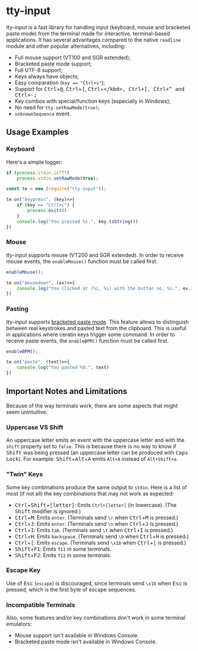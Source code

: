 # tty-input #

_tty-input_ is a fast library for handling input (keyboard, mouse and bracketed paste mode) from the terminal made for interactive, terminal-based applications. It has several advantages compared to the native `readline` module and other popular alternatives, including:

- Full mouse support (VT100 and SGR extended);
- Bracketed paste mode support;
- Full UTF-8 support;
- Keys always have objects;
- Easy comparation (`key == "Ctrl+s"`);
- Support for <kbd>Ctrl</kbd>+<kbd>@</kbd>, <kbd>Ctrl</kbd>+<kbd>[</kbd>, <kbd>Ctrl</kbd>+<kbd>\</kbd>, <kbd>Ctrl</kbd>+<kbd>]</kbd>, <kbd>Ctrl</kbd>+<kbd>^</kbd> and <kbd>Ctrl</kbd>+<kbd>-</kbd>;
- Key combos with special/function keys (especially in Windows);
- No need for `tty.setRawMode(true)`;
- `unknownSequence` event.

## Usage Examples
### Keyboard

Here's a simple logger:

```js
if (process.stdin.isTTY)
	process.stdin.setRawMode(true);

const te = new (require("tty-input"));

te.on("keypress", (key)=>{
	if (key == "Ctrl+c") {
		process.exit(0)
	}
	console.log("You pressed %s.", key.toString())
})
```

### Mouse

_tty-input_ supports mouse (VT200 and SGR extended). In order to receive mouse events, the `enableMouse()` function must be called first.

```js
enableMouse();

te.on("mousedown", (ev)=>{
	console.log("You clicked at (%i, %i) with the button no. %i.", ev.x, ev.y, ev.button)
})
```

### Pasting

_tty-input_ supports [bracketed paste mode](https://cirw.in/blog/bracketed-paste). This feature allows to distinguish between real keystrokes and pasted text from the clipboard. This is useful in applications where ceratin keys trigger some command. In order to receive paste events, the `enableBPM()` function must be called first.

```js
enableBPM();

te.on("paste", (text)=>{
	console.log("You pasted %O.", text)
})
```

## Important Notes and Limitations

Because of the way terminals work, there are some aspects that might seem unintuitive.

### Uppercase VS Shift

An uppercase letter emits an event with the uppercase letter and with the `shift` property set to `false`. This is because there is no way to know if <kbd>Shift</kbd> was being pressed (an uppercase letter can be produced with <kbd>Caps Lock</kbd>). For example: <kbd>Shift</kbd>+<kbd>Alt</kbd>+<kbd>A</kbd> emits `Alt+A` instead of `Alt+Shift+a`.

### "Twin" Keys

Some key combinations produce the same output to `stdin`. Here is a list of most (if not all) the key combinations that may not work as expected:

- <kbd>Ctrl</kbd>+<kbd>Shift</kbd>+<kbd>[letter]</kbd>: Emits `Ctrl+[letter]` (in lowercase). (The <kbd>Shift</kbd> modifier is ignored.)
- <kbd>Ctrl</kbd>+<kbd>M</kbd>: Emits `enter`. (Terminals send `\r` when <kbd>Ctrl</kbd>+<kbd>M</kbd> is pressed.)
- <kbd>Ctrl</kbd>+<kbd>J</kbd>: Emits `enter`. (Terminals send `\n` when <kbd>Ctrl</kbd>+<kbd>J</kbd> is pressed.)
- <kbd>Ctrl</kbd>+<kbd>I</kbd>: Emits `tab`. (Terminals send `\t` when <kbd>Ctrl</kbd>+<kbd>I</kbd> is pressed.)
- <kbd>Ctrl</kbd>+<kbd>H</kbd>: Emits `backspace`. (Terminals send `\b` when <kbd>Ctrl</kbd>+<kbd>H</kbd> is pressed.)
- <kbd>Ctrl</kbd>+<kbd>[</kbd>: Emits `escape`. (Terminals send `\x1b` when <kbd>Ctrl</kbd>+<kbd>[</kbd> is pressed.)
- <kbd>Shift</kbd>+<kbd>F1</kbd>: Emits `f11` in some terminals.
- <kbd>Shift</kbd>+<kbd>F2</kbd>: Emits `f12` in some terminals.

### Escape Key

Use of <kbd>Esc</kbd> (`escape`) is discouraged, since terminals send `\x1b` when <kbd>Esc</kbd> is pressed, which is the first byte of escape sequences.

### Incompatible Terminals

Also, some features and/or key combinations don't work in some terminal emulators:

- Mouse support isn't available in Windows Console.
- Bracketed paste mode isn't available in Windows Console.